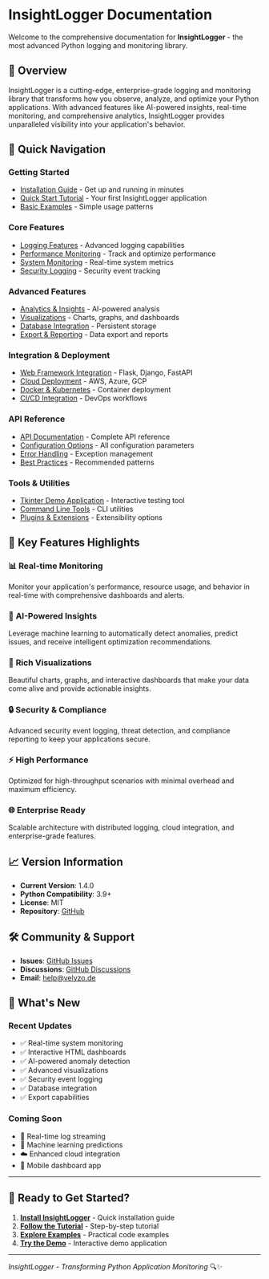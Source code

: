 # InsightLogger Documentation

Welcome to the comprehensive documentation for **InsightLogger** - the most advanced Python logging and monitoring library.

## 🌟 Overview

InsightLogger is a cutting-edge, enterprise-grade logging and monitoring library that transforms how you observe, analyze, and optimize your Python applications. With advanced features like AI-powered insights, real-time monitoring, and comprehensive analytics, InsightLogger provides unparalleled visibility into your application's behavior.

## 🚀 Quick Navigation

### Getting Started
- [Installation Guide](installation.md) - Get up and running in minutes
- [Quick Start Tutorial](quickstart.md) - Your first InsightLogger application
- [Basic Examples](basic-examples.md) - Simple usage patterns

### Core Features
- [Logging Features](logging-features.md) - Advanced logging capabilities
- [Performance Monitoring](performance-monitoring.md) - Track and optimize performance
- [System Monitoring](system-monitoring.md) - Real-time system metrics
- [Security Logging](security-logging.md) - Security event tracking

### Advanced Features
- [Analytics & Insights](analytics-insights.md) - AI-powered analysis
- [Visualizations](visualizations.md) - Charts, graphs, and dashboards
- [Database Integration](database-integration.md) - Persistent storage
- [Export & Reporting](export-reporting.md) - Data export and reports

### Integration & Deployment
- [Web Framework Integration](web-integration.md) - Flask, Django, FastAPI
- [Cloud Deployment](cloud-deployment.md) - AWS, Azure, GCP
- [Docker & Kubernetes](docker-kubernetes.md) - Container deployment
- [CI/CD Integration](cicd-integration.md) - DevOps workflows

### API Reference
- [API Documentation](api-reference.md) - Complete API reference
- [Configuration Options](configuration.md) - All configuration parameters
- [Error Handling](error-handling.md) - Exception management
- [Best Practices](best-practices.md) - Recommended patterns

### Tools & Utilities
- [Tkinter Demo Application](tkinter-demo.md) - Interactive testing tool
- [Command Line Tools](cli-tools.md) - CLI utilities
- [Plugins & Extensions](plugins.md) - Extensibility options

## 🎯 Key Features Highlights

### 📊 **Real-time Monitoring**
Monitor your application's performance, resource usage, and behavior in real-time with comprehensive dashboards and alerts.

### 🤖 **AI-Powered Insights**
Leverage machine learning to automatically detect anomalies, predict issues, and receive intelligent optimization recommendations.

### 🎨 **Rich Visualizations**
Beautiful charts, graphs, and interactive dashboards that make your data come alive and provide actionable insights.

### 🔒 **Security & Compliance**
Advanced security event logging, threat detection, and compliance reporting to keep your applications secure.

### ⚡ **High Performance**
Optimized for high-throughput scenarios with minimal overhead and maximum efficiency.

### 🌐 **Enterprise Ready**
Scalable architecture with distributed logging, cloud integration, and enterprise-grade features.

## 📈 Version Information

- **Current Version**: 1.4.0
- **Python Compatibility**: 3.9+
- **License**: MIT
- **Repository**: [GitHub](https://github.com/Velyzo/InsightLog)

## 🛠️ Community & Support

- **Issues**: [GitHub Issues](https://github.com/Velyzo/InsightLog/issues)
- **Discussions**: [GitHub Discussions](https://github.com/Velyzo/InsightLog/discussions)
- **Email**: help@velyzo.de

## 🎉 What's New

### Recent Updates
- ✅ Real-time system monitoring
- ✅ Interactive HTML dashboards
- ✅ AI-powered anomaly detection
- ✅ Advanced visualizations
- ✅ Security event logging
- ✅ Database integration
- ✅ Export capabilities

### Coming Soon
- 🔄 Real-time log streaming
- 🤖 Machine learning predictions
- ☁️ Enhanced cloud integration
- 📱 Mobile dashboard app

---

## 🚀 Ready to Get Started?

1. **[Install InsightLogger](installation.md)** - Quick installation guide
2. **[Follow the Tutorial](quickstart.md)** - Step-by-step tutorial
3. **[Explore Examples](basic-examples.md)** - Practical code examples
4. **[Try the Demo](tkinter-demo.md)** - Interactive demo application

---

*InsightLogger - Transforming Python Application Monitoring* 🔍✨
